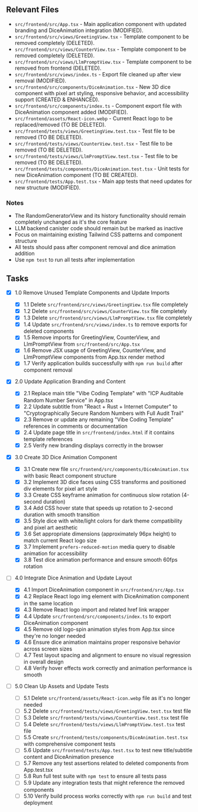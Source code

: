 ## Relevant Files

- `src/frontend/src/App.tsx` - Main application component with updated branding and DiceAnimation integration (MODIFIED).
- `src/frontend/src/views/GreetingView.tsx` - Template component to be removed completely (DELETED).
- `src/frontend/src/views/CounterView.tsx` - Template component to be removed completely (DELETED).
- `src/frontend/src/views/LlmPromptView.tsx` - Template component to be removed from frontend (DELETED).
- `src/frontend/src/views/index.ts` - Export file cleaned up after view removal (MODIFIED).
- `src/frontend/src/components/DiceAnimation.tsx` - New 3D dice component with pixel art styling, responsive behavior, and accessibility support (CREATED & ENHANCED).
- `src/frontend/src/components/index.ts` - Component export file with DiceAnimation component added (MODIFIED).
- `src/frontend/assets/React-icon.webp` - Current React logo to be replaced/removed (TO BE DELETED).
- `src/frontend/tests/views/GreetingView.test.tsx` - Test file to be removed (TO BE DELETED).
- `src/frontend/tests/views/CounterView.test.tsx` - Test file to be removed (TO BE DELETED).
- `src/frontend/tests/views/LlmPromptView.test.tsx` - Test file to be removed (TO BE DELETED).
- `src/frontend/tests/components/DiceAnimation.test.tsx` - Unit tests for new DiceAnimation component (TO BE CREATED).
- `src/frontend/tests/App.test.tsx` - Main app tests that need updates for new structure (MODIFIED).

### Notes

- The RandomGeneratorView and its history functionality should remain completely unchanged as it's the core feature
- LLM backend canister code should remain but be marked as inactive
- Focus on maintaining existing Tailwind CSS patterns and component structure
- All tests should pass after component removal and dice animation addition
- Use `npm test` to run all tests after implementation

## Tasks

- [x] 1.0 Remove Unused Template Components and Update Imports

  - [x] 1.1 Delete `src/frontend/src/views/GreetingView.tsx` file completely
  - [x] 1.2 Delete `src/frontend/src/views/CounterView.tsx` file completely
  - [x] 1.3 Delete `src/frontend/src/views/LlmPromptView.tsx` file completely
  - [x] 1.4 Update `src/frontend/src/views/index.ts` to remove exports for deleted components
  - [x] 1.5 Remove imports for GreetingView, CounterView, and LlmPromptView from `src/frontend/src/App.tsx`
  - [x] 1.6 Remove JSX usage of GreetingView, CounterView, and LlmPromptView components from App.tsx render method
  - [x] 1.7 Verify application builds successfully with `npm run build` after component removal

- [x] 2.0 Update Application Branding and Content

  - [x] 2.1 Replace main title "Vibe Coding Template" with "ICP Auditable Random Number Service" in App.tsx
  - [x] 2.2 Update subtitle from "React + Rust + Internet Computer" to "Cryptographically Secure Random Numbers with Full Audit Trail"
  - [x] 2.3 Remove or update any remaining "Vibe Coding Template" references in comments or documentation
  - [x] 2.4 Update page title in `src/frontend/index.html` if it contains template references
  - [x] 2.5 Verify new branding displays correctly in the browser

- [x] 3.0 Create 3D Dice Animation Component

  - [x] 3.1 Create new file `src/frontend/src/components/DiceAnimation.tsx` with basic React component structure
  - [x] 3.2 Implement 3D dice faces using CSS transforms and positioned div elements for pixel art style
  - [x] 3.3 Create CSS keyframe animation for continuous slow rotation (4-second duration)
  - [x] 3.4 Add CSS hover state that speeds up rotation to 2-second duration with smooth transition
  - [x] 3.5 Style dice with white/light colors for dark theme compatibility and pixel art aesthetic
  - [x] 3.6 Set appropriate dimensions (approximately 96px height) to match current React logo size
  - [x] 3.7 Implement `prefers-reduced-motion` media query to disable animation for accessibility
  - [x] 3.8 Test dice animation performance and ensure smooth 60fps rotation

- [ ] 4.0 Integrate Dice Animation and Update Layout

  - [x] 4.1 Import DiceAnimation component in `src/frontend/src/App.tsx`
  - [x] 4.2 Replace React logo img element with DiceAnimation component in the same location
  - [x] 4.3 Remove React logo import and related href link wrapper
  - [x] 4.4 Update `src/frontend/src/components/index.ts` to export DiceAnimation component
  - [x] 4.5 Remove old logo-spin animation styles from App.tsx since they're no longer needed
  - [x] 4.6 Ensure dice animation maintains proper responsive behavior across screen sizes
  - [ ] 4.7 Test layout spacing and alignment to ensure no visual regression in overall design
  - [ ] 4.8 Verify hover effects work correctly and animation performance is smooth

- [ ] 5.0 Clean Up Assets and Update Tests
  - [ ] 5.1 Delete `src/frontend/assets/React-icon.webp` file as it's no longer needed
  - [ ] 5.2 Delete `src/frontend/tests/views/GreetingView.test.tsx` test file
  - [ ] 5.3 Delete `src/frontend/tests/views/CounterView.test.tsx` test file
  - [ ] 5.4 Delete `src/frontend/tests/views/LlmPromptView.test.tsx` test file
  - [ ] 5.5 Create `src/frontend/tests/components/DiceAnimation.test.tsx` with comprehensive component tests
  - [ ] 5.6 Update `src/frontend/tests/App.test.tsx` to test new title/subtitle content and DiceAnimation presence
  - [ ] 5.7 Remove any test assertions related to deleted components from App.test.tsx
  - [ ] 5.8 Run full test suite with `npm test` to ensure all tests pass
  - [ ] 5.9 Update any integration tests that might reference the removed components
  - [ ] 5.10 Verify build process works correctly with `npm run build` and test deployment
